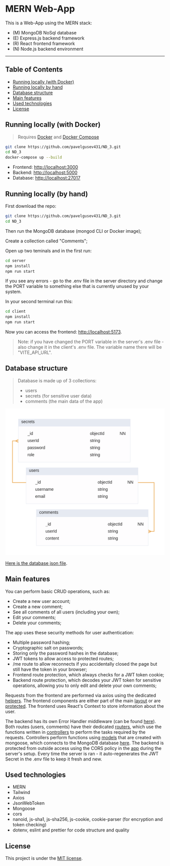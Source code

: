 # MERN Web-App

This is a Web-App using the MERN stack:

- (M) MongoDB NoSql database
- (E) Express.js backend framework
- (R) React frontend framework
- (N) Node.js backend environment

---

## Table of Contents

- [Running locally (with Docker)](#running-locally-with-docker)
- [Running locally by hand](#running-locally-by-hand)
- [Database structure](#database-structure)
- [Main features](#main-features)
- [Used technologies](#used-technologies)
- [License](#license)

## Running locally (with Docker)

> Requires [Docker](https://www.docker.com/) and [Docker Compose](https://docs.docker.com/compose/)

```bash
git clone https://github.com/pavelgusev431/ND_3.git
cd ND_3
docker-compose up --build
```

- Frontend: [http://localhost:3000](https://localhost:3000)
- Backend: [http://localhost:5000](https://localhost:5000)
- Database: [http://localhost:27017](https://localhost:27017)

## Running locally (by hand)

First download the repo:

```bash
git clone https://github.com/pavelgusev431/ND_3.git
cd ND_3
```

Then run the MongoDB database (mongod CLI or Docker image);

Create a collection called "Comments";

Open up two teminals and in the first run:

```bash
cd server
npm install
npm run start
```

If you see any errors - go to the .env file in the server directory and change the PORT variable to something else that is currently unused by your system.

In your second terminal run this:

```bash
cd client
npm install
npm run start
```

Now you can access the frontend: [http://localhost:5173](http://localhost:5173).

>Note: if you have changed the PORT variable in the server's .env file - also change it in the client's .env file. The variable name there will be "VITE_API_URL".

## Database structure

> Database is made up of 3 collections:
>
> - users
> - secrets (for sensitive user data)
> - comments (the main data of the app)

![#](./db.png)

[Here is the database json file](./db.json).

## Main features

You can perform basic CRUD operations, such as:

- Create a new user account;
- Create a new comment;
- See all comments of all users (including your own);
- Edit your comments;
- Delete your comments;

The app uses these security methods for user authentication:

- Multiple password hashing;
- Cryptographic salt on passwords;
- Storing only the password hashes in the database;
- JWT tokens to allow access to protected routes;
- /me route to allow reconnects if you accidentally closed the page but still have the token in your browser;
- Frontend route protection, which always checks for a JWT token cookie;
- Backend route protection, which decodes your JWT token for sensitive operations, allowing you to only edit and delete your own comments;

Requests from the frontend are performed via axios using the dedicated [helpers](./client/src/helpers/). The frontend components are either part of the main [layout](./client/src/components/layout/) or are [protected](./client/src/components/protected/). The frontend uses React's Context to store information about the user.

The backend has its own Error Handler middleware (can be found [here](./server/middlewares/errorHandler.js)). Both routes (users, comments) have their dedicated [routers](./server/routers/), which use the functions written in [controllers](./server/controllers/) to perform the tasks required by the requests. Controllers perform functions using [models](./server/models/) that are created with mongoose, which connects to the MongoDB database [here](./server/database/mongoose.js). The backend is protected from outside access using the CORS policy in the [app](./server/server/app.js) during the server's setup. Every time the server is ran - it auto-regenerates the JWT Secret in the .env file to keep it fresh and new.

## Used technologies

- MERN
- Tailwind
- Axios
- JsonWebToken
- Mongoose
- cors
- nanoid, js-sha1, js-sha256, js-cookie, cookie-parser (for encryption and token checking)
- dotenv, eslint and prettier for code structure and quality

## License

This project is under the [MIT license](./LICENSE).
